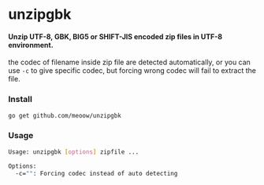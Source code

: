 # unzipgbk
#### Unzip UTF-8, GBK, BIG5 or SHIFT-JIS encoded zip files in UTF-8 environment.

the codec of filename inside zip file are detected automatically, or you can use `-c` to give specific codec, but forcing wrong codec will fail to extract the file.

### Install
```sh
go get github.com/meoow/unzipgbk
```

### Usage
```sh
Usage: unzipgbk [options] zipfile ...

Options:
  -c="": Forcing codec instead of auto detecting
```
